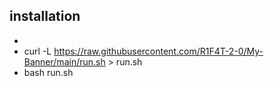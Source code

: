 ## installation
   -   
   -   curl -L https://raw.githubusercontent.com/R1F4T-2-0/My-Banner/main/run.sh > run.sh
   -   bash run.sh
